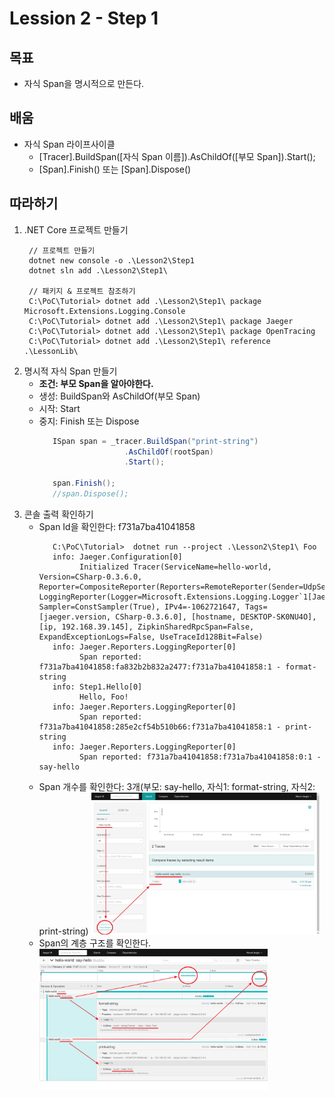 # Lession 2 - **Step 1**

## 목표

- 자식 Span을 명시적으로 만든다.

## 배움

- 자식 Span 라이프사이클
  - [Tracer].BuildSpan([자식 Span 이름]).AsChildOf([부모 Span]).Start();
  - [Span].Finish() 또는 [Span].Dispose()

## 따라하기
1. .NET Core 프로젝트 만들기
   ```shell
    // 프로젝트 만들기
    dotnet new console -o .\Lesson2\Step1
    dotnet sln add .\Lesson2\Step1\

    // 패키지 & 프로젝트 참조하기
    C:\PoC\Tutorial> dotnet add .\Lesson2\Step1\ package Microsoft.Extensions.Logging.Console
    C:\PoC\Tutorial> dotnet add .\Lesson2\Step1\ package Jaeger
    C:\PoC\Tutorial> dotnet add .\Lesson2\Step1\ package OpenTracing
    C:\PoC\Tutorial> dotnet add .\Lesson2\Step1\ reference .\LessonLib\
   ```
1. 명시적 자식 Span 만들기
   - **조건: 부모 Span을 알아야한다.**
   - 생성: BuildSpan와 AsChildOf(부모 Span)
   - 시작: Start
   - 중지: Finish 또는 Dispose
     ```cs
        ISpan span = _tracer.BuildSpan("print-string")
                        .AsChildOf(rootSpan)
                        .Start();

        span.Finish();
        //span.Dispose();
     ```
1. 콘솔 출력 확인하기
   - Span Id을 확인한다: f731a7ba41041858
     ```shell
        C:\PoC\Tutorial>  dotnet run --project .\Lesson2\Step1\ Foo
        info: Jaeger.Configuration[0]
              Initialized Tracer(ServiceName=hello-world, Version=CSharp-0.3.6.0, Reporter=CompositeReporter(Reporters=RemoteReporter(Sender=UdpSender(UdpTransport=ThriftUdpClientTransport(Client=192.168.99.201:6831))), LoggingReporter(Logger=Microsoft.Extensions.Logging.Logger`1[Jaeger.Reporters.LoggingReporter])), Sampler=ConstSampler(True), IPv4=-1062721647, Tags=[jaeger.version, CSharp-0.3.6.0], [hostname, DESKTOP-SK0NU4O], [ip, 192.168.39.145], ZipkinSharedRpcSpan=False, ExpandExceptionLogs=False, UseTraceId128Bit=False)
        info: Jaeger.Reporters.LoggingReporter[0]
              Span reported: f731a7ba41041858:fa832b2b832a2477:f731a7ba41041858:1 - format-string
        info: Step1.Hello[0]
              Hello, Foo!
        info: Jaeger.Reporters.LoggingReporter[0]
              Span reported: f731a7ba41041858:285e2cf54b510b66:f731a7ba41041858:1 - print-string
        info: Jaeger.Reporters.LoggingReporter[0]
              Span reported: f731a7ba41041858:f731a7ba41041858:0:1 - say-hello
     ```
   - Span 개수를 확인한다: 3개(부모: say-hello, 자식1: format-string, 자식2: print-string)
     <img src="./Images/JaegerTrace.png" width=80%>
   - Span의 계층 구조를 확인한다.
     <img src="./Images/JaegerSpan.png" width=80%>
